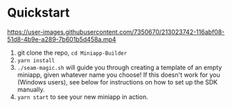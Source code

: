 # Quickstart

https://user-images.githubusercontent.com/7350670/213023742-116abf08-51d8-4b9e-a289-7b601b5d458a.mp4

1. git clone the repo, `cd Miniapp-Builder`
2. `yarn install`
3. `./seam-magic.sh` will guide you through creating a template of an empty miniapp, given whatever name you choose! If this doesn't work for you (Windows users), see below for instructions on how to set up the SDK manually.
4. `yarn start` to see your new miniapp in action.
